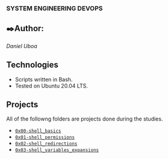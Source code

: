 ### SYSTEM ENGINEERING DEVOPS

## ✒️Author:
*Daniel Uboa*

## Technologies
* Scripts written in Bash.
* Tested on Ubuntu 20.04 LTS.

## Projects
All of the followng folders are projects done during the studies.

- [`0x00-shell_basics`](https://github.com/daniuboa/alx-system_engineering-devops/tree/master/0x00-shell_basics)
- [`0x01-shell_permissions`](https://github.com/daniuboa/alx-system_engineering-devops/tree/master/0x01-shell_permissions)
- [`0x02-shell_redirections`](https://github.com/daniuboa/alx-system_engineering-devops/tree/master/0x02-shell_redirections)
- [`0x03-shell_variables_expansions`](https://github.com/daniuboa/alx-system_engineering-devops/tree/master/0x03-shell_variables_expansions)
